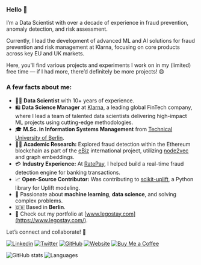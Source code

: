 ### Hello 👋

I’m a Data Scientist with over a decade of experience in fraud prevention, anomaly detection, and risk assessment.  

Currently, I lead the development of advanced ML and AI solutions for fraud prevention and risk management at Klarna, focusing on core products across key EU and UK markets.  

Here, you'll find various projects and experiments I work on in my (limited) free time — if I had more, there’d definitely be more projects! 😄  

### A few facts about me:  

- 🧑‍💻 **Data Scientist** with 10+ years of experience.  
- 🛍️ **Data Science Manager** at [Klarna](https://www.klarna.com/de/), a leading global FinTech company, where I lead a team of talented data scientists delivering high-impact ML projects using cutting-edge methodologies.  
- 🎓 **M.Sc. in Information Systems Management** from [Technical University of Berlin](https://www.tu.berlin/en/studieren/study-programs/all-programs-offered/study-course/information-systems-management-wirtschaftsinformatik-m-sc/).  
- 🕵️‍♂️ **Academic Research:** Explored fraud detection within the Ethereum blockchain as part of the [eBiz](https://www.tu.berlin/snet/forschung/projekte/abgeschlossene-projekte) international project, utilizing [node2vec](https://snap.stanford.edu/node2vec/) and graph embeddings.  
- 💳 **Industry Experience:** At [RatePay](https://www.ratepay.com/en/), I helped build a real-time fraud detection engine for banking transactions.  
- 📈 **Open-Source Contributor:** Was contributing to [scikit-uplift](https://github.com/maks-sh/scikit-uplift/tree/e9de7abbb327fd461c1fe8bea5c4a1f25d0a823e), a Python library for Uplift modeling.  
- 🤖 Passionate about **machine learning**, **data science**, and solving complex problems.  
- 🇩🇪 Based in **Berlin**.  
- 📁 Check out my portfolio at [www.legostay.com](https://www.legostay.com/).  

Let’s connect and collaborate! 🚀

[![Linkedin](https://img.shields.io/badge/-LinkedIn-306EA8?style=flat&logo=Linkedin&logoColor=white&link=https://www.linkedin.com/in/ksenialeg/)](https://www.linkedin.com/in/ksenialeg/) 
[![Twitter](https://img.shields.io/badge/-Twitter-4B9AE5?style=flat&logo=Twitter&logoColor=white&link=https://twitter.com/KseniaLegostay)](https://twitter.com/KseniaLegostay)
[![GitHub](https://img.shields.io/badge/-GitHub-2F2F2F?style=flat&logo=github&logoColor=white&link=https://github.com/Ksyula)](https://github.com/Ksyula)
[![Website](https://img.shields.io/badge/Website-%F0%9F%8C%90-blue)](https://www.legostay.com)
[![Buy Me a Coffee](https://img.shields.io/badge/Buy%20Me%20a%20Coffee-%E2%98%95-yellow)](https://www.buymeacoffee.com/zuvqukizb)

![GitHub stats](https://github-readme-stats.vercel.app/api?username=Ksyula&show_icons=true&count_private=true&theme=algolia&hide_rank=true&custom_title=GitHub%20Stats&include_all_commits=true&hide=issues&hide_title=true)
![Languages](https://github-readme-stats.vercel.app/api/top-langs/?username=Ksyula&layout=compact&hide=jupyter%20notebook&theme=algolia&custom_title=Top%20Languages&langs_count=4&exclude_repo=DSG_2017_Round1)
